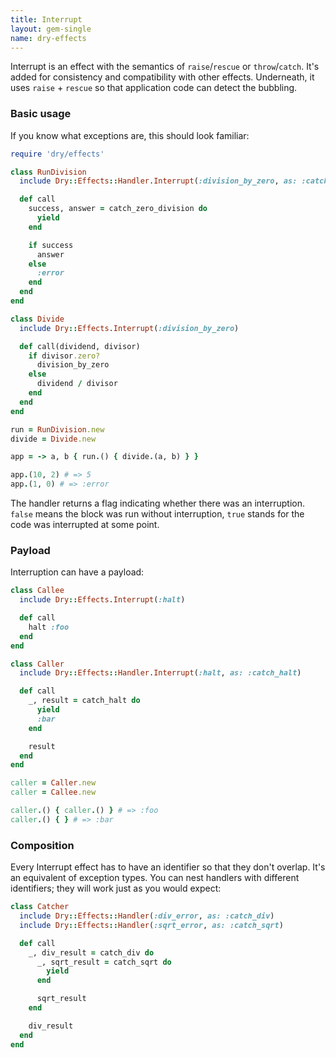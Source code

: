 ```yaml
---
title: Interrupt
layout: gem-single
name: dry-effects
---
```


Interrupt is an effect with the semantics of `raise`/`rescue` or `throw`/`catch`. It's added for consistency and compatibility with other effects. Underneath, it uses `raise` + `rescue` so that application code can detect the bubbling.

### Basic usage

If you know what exceptions are, this should look familiar:

```ruby
require 'dry/effects'

class RunDivision
  include Dry::Effects::Handler.Interrupt(:division_by_zero, as: :catch_zero_division)

  def call
    success, answer = catch_zero_division do
      yield
    end

    if success
      answer
    else
      :error
    end
  end
end

class Divide
  include Dry::Effects.Interrupt(:division_by_zero)

  def call(dividend, divisor)
    if divisor.zero?
      division_by_zero
    else
      dividend / divisor
    end
  end
end

run = RunDivision.new
divide = Divide.new

app = -> a, b { run.() { divide.(a, b) } }

app.(10, 2) # => 5
app.(1, 0) # => :error
```

The handler returns a flag indicating whether there was an interruption. `false` means the block was run without interruption, `true` stands for the code was interrupted at some point.

### Payload

Interruption can have a payload:

```ruby
class Callee
  include Dry::Effects.Interrupt(:halt)

  def call
    halt :foo
  end
end

class Caller
  include Dry::Effects::Handler.Interrupt(:halt, as: :catch_halt)

  def call
    _, result = catch_halt do
      yield
      :bar
    end

    result
  end
end

caller = Caller.new
caller = Callee.new

caller.() { caller.() } # => :foo
caller.() { } # => :bar
```

### Composition

Every Interrupt effect has to have an identifier so that they don't overlap. It's an equivalent of exception types. You can nest handlers with different identifiers; they will work just as you would expect:

```ruby
class Catcher
  include Dry::Effects::Handler(:div_error, as: :catch_div)
  include Dry::Effects::Handler(:sqrt_error, as: :catch_sqrt)

  def call
    _, div_result = catch_div do
      _, sqrt_result = catch_sqrt do
        yield
      end

      sqrt_result
    end

    div_result
  end
end
```
